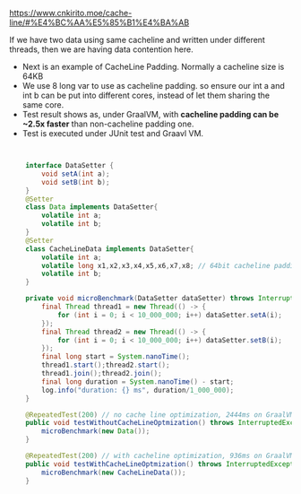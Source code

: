 https://www.cnkirito.moe/cache-line/#%E4%BC%AA%E5%85%B1%E4%BA%AB

If we have two data using same cacheline and written under different threads, then we are having data contention here.
- Next is an example of CacheLine Padding. Normally a cacheline size is 64KB
- We use 8 long var to use as cacheline padding. so ensure our int a and int b can be put into different cores, instead of let them sharing the same core.
- Test result shows as, under GraalVM, with **cacheline padding can be ~2.5x faster** than non-cacheline padding one.
- Test is executed under JUnit test and Graavl VM.

```java


    interface DataSetter {
        void setA(int a);
        void setB(int b);
    }
    @Setter
    class Data implements DataSetter{
        volatile int a;
        volatile int b;
    }
    @Setter
    class CacheLineData implements DataSetter{
        volatile int a;
        volatile long x1,x2,x3,x4,x5,x6,x7,x8; // 64bit cacheline padding
        volatile int b;
    }

    private void microBenchmark(DataSetter dataSetter) throws InterruptedException {
        final Thread thread1 = new Thread(() -> {
            for (int i = 0; i < 10_000_000; i++) dataSetter.setA(i);
        });
        final Thread thread2 = new Thread(() -> {
            for (int i = 0; i < 10_000_000; i++) dataSetter.setB(i);
        });
        final long start = System.nanoTime();
        thread1.start();thread2.start();
        thread1.join();thread2.join();
        final long duration = System.nanoTime() - start;
        log.info("duration: {} ms", duration/1_000_000);
    }

    @RepeatedTest(200) // no cache line optimization, 2444ms on GraalVM
    public void testWithoutCacheLineOptmization() throws InterruptedException {
        microBenchmark(new Data());
    }

    @RepeatedTest(200) // with cacheline optimization, 936ms on GraalVM, ~2.5x faster
    public void testWithCacheLineOptmization() throws InterruptedException {
        microBenchmark(new CacheLineData());
    }
```
